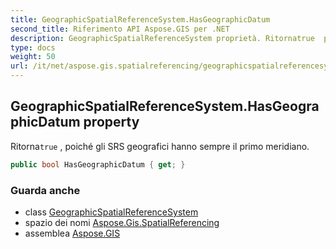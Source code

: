 ```yaml
---
title: GeographicSpatialReferenceSystem.HasGeographicDatum
second_title: Riferimento API Aspose.GIS per .NET
description: GeographicSpatialReferenceSystem proprietà. Ritornatrue  poiché gli SRS geografici hanno sempre il primo meridiano.
type: docs
weight: 50
url: /it/net/aspose.gis.spatialreferencing/geographicspatialreferencesystem/hasgeographicdatum/
---
```

## GeographicSpatialReferenceSystem.HasGeographicDatum property

Ritorna`true` , poiché gli SRS geografici hanno sempre il primo meridiano.

```csharp
public bool HasGeographicDatum { get; }
```

### Guarda anche

* class [GeographicSpatialReferenceSystem](../)
* spazio dei nomi [Aspose.Gis.SpatialReferencing](../../geographicspatialreferencesystem/)
* assemblea [Aspose.GIS](../../../)


